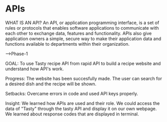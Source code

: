 # APIs
WHAT IS AN API?
An API, or application programming interface, is a set of rules or protocols that enables software applications to communicate with each other to exchange data, features and functionality. APIs also give application owners a simple, secure way to make their application data and functions available to departments within their organization.

-->Phase-1

GOAL: To use Tasty recipe API from rapid API to build a recipe website and understand how API's work.

Progress: The website has been succesfully made. The user can search for a desired dish and the recipe will be shown.

Setbacks: Overcame errors in code and used API keys properly.

Insight: We learned how APIs are used and their role. We could access the data of "Tasty" through the tasty API and display it on our own webpage. We learned about response codes that are displayed in terminal.

